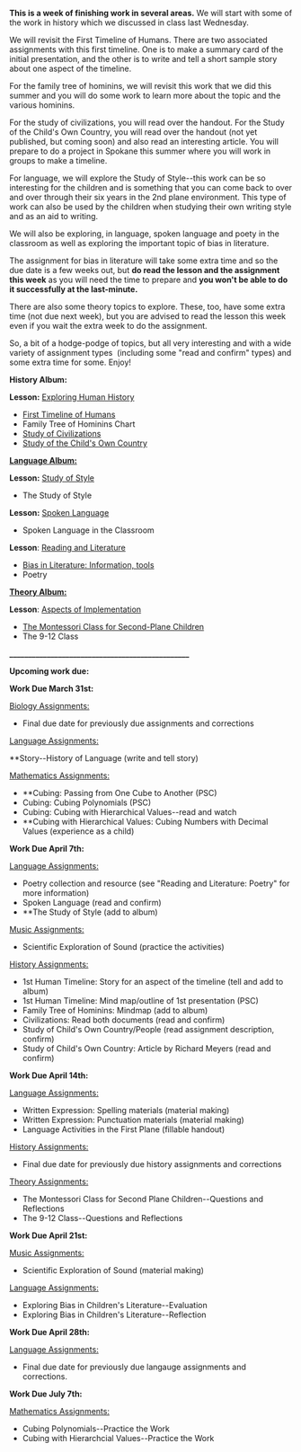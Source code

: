 
**This is a week of finishing work in several areas.** We will start with some of the work in history which we discussed in class last Wednesday.

We will revisit the First Timeline of Humans. There are two associated assignments with this first timeline. One is to make a summary card of the initial presentation, and the other is to write and tell a short sample story about one aspect of the timeline. 

For the family tree of hominins, we will revisit this work that we did this summer and you will do some work to learn more about the topic and the various hominins. 

For the study of civilizations, you will read over the handout. For the Study of the Child's Own Country, you will read over the handout (not yet published, but coming soon) and also read an interesting article. You will prepare to do a project in Spokane this summer where you will work in groups to make a timeline. 

For language, we will explore the Study of Style--this work can be so interesting for the children and is something that you can come back to over and over through their six years in the 2nd plane environment. This type of work can also be used by the children when studying their own writing style and as an aid to writing. 

We will also be exploring, in language, spoken language and poety in the classroom as well as exploring the important topic of bias in literature.

The assignment for bias in literature will take some extra time and so the due date is a few weeks out, but **do read the lesson and the assignment this week** as you will need the time to prepare and **you won't be able to do it successfully at the last-minute.** 

There are also some theory topics to explore. These, too, have some extra time (not due next week), but you are advised to read the lesson this week even if you wait the extra week to do the assignment. 

So, a bit of a hodge-podge of topics, but all very interesting and with a wide variety of assignment types  (including some "read and confirm" types) and some extra time for some. Enjoy!

**History Album:**

**Lesson:** [Exploring Human History](https://montessorinorthwest.populiweb.com/router/courseofferings/10738322/lessons/12680284/show)

- [First Timeline of Humans](https://montessorinorthwest.populiweb.com/router/courseofferings/10738322/lessons/12680284/pages/13278492/show)
- Family Tree of Hominins Chart
- [Study of Civilizations](https://montessorinorthwest.populiweb.com/router/courseofferings/10738322/lessons/12680284/pages/13279972/show)
- [Study of the Child's Own Country](https://montessorinorthwest.populiweb.com/router/courseofferings/10738322/lessons/12680284/pages/13279977/show) 

[**Language Album:**](https://montessorinorthwest.populiweb.com/router/courseofferings/10738323/lessons/index)

**Lesson:** [Study of Style](https://montessorinorthwest.populiweb.com/router/courseofferings/10738323/lessons/12679990/show)

- The Study of Style

**Lesson:** [Spoken Language](https://montessorinorthwest.populiweb.com/router/courseofferings/10738323/lessons/12679992/show)

- Spoken Language in the Classroom

**Lesson**: [Reading and Literature](https://montessorinorthwest.populiweb.com/router/courseofferings/10738323/lessons/12679994/show)

- [Bias in Literature: Information, tools](https://montessorinorthwest.populiweb.com/router/courseofferings/10738323/lessons/12679994/pages/13277905/show)
- Poetry

[**Theory Album:**](https://montessorinorthwest.populiweb.com/router/courseofferings/10738327/lessons/index)

**Lesson**: [Aspects of Implementation](https://montessorinorthwest.populiweb.com/router/courseofferings/10738327/lessons/12679780/show)

- [The Montessori Class for Second-Plane Children](https://montessorinorthwest.populiweb.com/router/courseofferings/10738327/lessons/12679780/show)
- The 9-12 Class

**________________________________________________**

**Upcoming work due:**

**Work Due March 31st:**

[Biology Assignments:](https://montessorinorthwest.populiweb.com/router/courseofferings/10738319/assignments/index)

- Final due date for previously due assignments and corrections

[Language Assignments:](https://montessorinorthwest.populiweb.com/router/courseofferings/10738323/assignments/index)

**Story--History of Language (write and tell story)

[Mathematics Assignments:](https://montessorinorthwest.populiweb.com/router/courseofferings/10738324/assignments/index)

- **Cubing: Passing from One Cube to Another (PSC)
- Cubing: Cubing Polynomials (PSC)
- Cubing: Cubing with Hierarchical Values--read and watch
- **Cubing with Hierarchical Values: Cubing Numbers with Decimal Values (experience as a child)

**Work Due April 7th:**

[Language Assignments:](https://montessorinorthwest.populiweb.com/router/courseofferings/10738323/assignments/index)

- Poetry collection and resource (see "Reading and Literature: Poetry" for more information)
- Spoken Language (read and confirm)
- **The Study of Style (add to album)

[Music Assignments:](https://montessorinorthwest.populiweb.com/router/courseofferings/10738325/assignments/index)

- Scientific Exploration of Sound (practice the activities)

[History Assignments:](https://montessorinorthwest.populiweb.com/router/courseofferings/10738322/assignments/index)

- 1st Human Timeline: Story for an aspect of the timeline (tell and add to album)
- 1st Human Timeline: Mind map/outline of 1st presentation (PSC)
- Family Tree of Hominins: Mindmap (add to album)
- Civilizations: Read both documents (read and confirm)
- Study of Child's Own Country/People (read assignment description, confirm)
- Study of Child's Own Country: Article by Richard Meyers (read and confirm)

**Work Due April 14th:**

[Language Assignments:](https://montessorinorthwest.populiweb.com/router/courseofferings/10738323/assignments/index)

- Written Expression: Spelling materials (material making)
- Written Expression: Punctuation materials (material making)
- Language Activities in the First Plane (fillable handout)

[History Assignments:](https://montessorinorthwest.populiweb.com/router/courseofferings/10738322/assignments/index)

- Final due date for previously due history assignments and corrections

[Theory Assignments:](https://montessorinorthwest.populiweb.com/router/courseofferings/10738327/assignments/index)

- The Montessori Class for Second Plane Children--Questions and Reflections
- The 9-12 Class--Questions and Reflections

**Work Due April 21st:**

[Music Assignments:](https://montessorinorthwest.populiweb.com/router/courseofferings/10738325/assignments/index)

- Scientific Exploration of Sound (material making)

[Language Assignments:](https://montessorinorthwest.populiweb.com/router/courseofferings/10738323/assignments/index)

- Exploring Bias in Children's Literature--Evaluation
- Exploring Bias in Children's Literature--Reflection

**Work Due April 28th:**

[Language Assignments:](https://montessorinorthwest.populiweb.com/router/courseofferings/10738323/assignments/index)

- Final due date for previously due langauge assignments and corrections. 

**Work Due July 7th:**

[Mathematics Assignments:](https://montessorinorthwest.populiweb.com/router/courseofferings/10738324/assignments/index)

- Cubing Polynomials--Practice the Work
- Cubing with Hierarchcial Values--Practice the Work